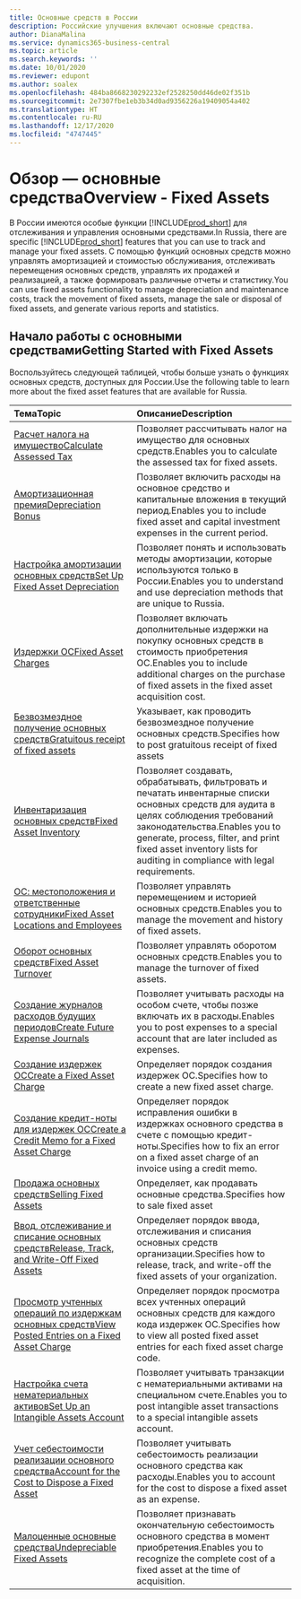 ```yaml
---
title: Основные средств в России
description: Российские улучшения включают основные средства.
author: DianaMalina
ms.service: dynamics365-business-central
ms.topic: article
ms.search.keywords: ''
ms.date: 10/01/2020
ms.reviewer: edupont
ms.author: soalex
ms.openlocfilehash: 484ba8668230292232ef2528250dd46de02f351b
ms.sourcegitcommit: 2e7307fbe1eb3b34d0ad9356226a19409054a402
ms.translationtype: HT
ms.contentlocale: ru-RU
ms.lasthandoff: 12/17/2020
ms.locfileid: "4747445"
---
```

# <a name="overview---fixed-assets"></a><span data-ttu-id="4f029-103">Обзор — основные средства</span><span class="sxs-lookup"><span data-stu-id="4f029-103">Overview - Fixed Assets</span></span>

<span data-ttu-id="4f029-104">В России имеются особые функции [!INCLUDE[prod_short](../../includes/prod_short.md)] для отслеживания и управления основными средствами.</span><span class="sxs-lookup"><span data-stu-id="4f029-104">In Russia, there are specific [!INCLUDE[prod_short](../../includes/prod_short.md)] features that you can use to track and manage your fixed assets.</span></span> <span data-ttu-id="4f029-105">С помощью функций основных средств можно управлять амортизацией и стоимостью обслуживания, отслеживать перемещения основных средств, управлять их продажей и реализацией, а также формировать различные отчеты и статистику.</span><span class="sxs-lookup"><span data-stu-id="4f029-105">You can use fixed assets functionality to manage depreciation and maintenance costs, track the movement of fixed assets, manage the sale or disposal of fixed assets, and generate various reports and statistics.</span></span>

## <a name="getting-started-with-fixed-assets"></a><span data-ttu-id="4f029-106">Начало работы с основными средствами</span><span class="sxs-lookup"><span data-stu-id="4f029-106">Getting Started with Fixed Assets</span></span>

<span data-ttu-id="4f029-107">Воспользуйтесь следующей таблицей, чтобы больше узнать о функциях основных средств, доступных для России.</span><span class="sxs-lookup"><span data-stu-id="4f029-107">Use the following table to learn more about the fixed asset features that are available for Russia.</span></span>


| <span data-ttu-id="4f029-108">Тема</span><span class="sxs-lookup"><span data-stu-id="4f029-108">Topic</span></span>                                                     | <span data-ttu-id="4f029-109">Описание</span><span class="sxs-lookup"><span data-stu-id="4f029-109">Description</span></span>                                                  |
| :-------------------------------------------------------- | :----------------------------------------------------------- |
| [<span data-ttu-id="4f029-110">Расчет налога на имущество</span><span class="sxs-lookup"><span data-stu-id="4f029-110">Calculate Assessed Tax</span></span>](How-to-Calculate-Assessed-Tax.md)                        | <span data-ttu-id="4f029-111">Позволяет рассчитывать налог на имущество для основных средств.</span><span class="sxs-lookup"><span data-stu-id="4f029-111">Enables you to calculate the assessed tax for fixed assets.</span></span>  |
| [<span data-ttu-id="4f029-112">Амортизационная премия</span><span class="sxs-lookup"><span data-stu-id="4f029-112">Depreciation Bonus</span></span>](Depreciation-Bonus.md)                                    | <span data-ttu-id="4f029-113">Позволяет включить расходы на основное средство и капитальные вложения в текущий период.</span><span class="sxs-lookup"><span data-stu-id="4f029-113">Enables you to include fixed asset and capital investment expenses in the current period.</span></span> |
| [<span data-ttu-id="4f029-114">Настройка амортизации основных средств</span><span class="sxs-lookup"><span data-stu-id="4f029-114">Set Up Fixed Asset Depreciation</span></span>](../../fa-how-setup-depreciation.md)               | <span data-ttu-id="4f029-115">Позволяет понять и использовать методы амортизации, которые используются только в России.</span><span class="sxs-lookup"><span data-stu-id="4f029-115">Enables you to understand and use depreciation methods that are unique to Russia.</span></span> |
| [<span data-ttu-id="4f029-116">Издержки ОС</span><span class="sxs-lookup"><span data-stu-id="4f029-116">Fixed Asset Charges</span></span>](Fixed-Asset-Charges.md)                                   | <span data-ttu-id="4f029-117">Позволяет включать дополнительные издержки на покупку основных средств в стоимость приобретения ОС.</span><span class="sxs-lookup"><span data-stu-id="4f029-117">Enables you to include additional charges on the purchase of fixed assets in the fixed asset acquisition cost.</span></span> |
|[<span data-ttu-id="4f029-118">Безвозмездное получение основных средств</span><span class="sxs-lookup"><span data-stu-id="4f029-118">Gratuitous receipt of fixed assets</span></span>](Gratuitous-receipt-of-fixed-assets.md)| <span data-ttu-id="4f029-119">Указывает, как проводить безвозмездное получение основных средств.</span><span class="sxs-lookup"><span data-stu-id="4f029-119">Specifies how to post gratuitous receipt of fixed assets</span></span>|
| [<span data-ttu-id="4f029-120">Инвентаризация основных средств</span><span class="sxs-lookup"><span data-stu-id="4f029-120">Fixed Asset Inventory</span></span>](Fixed-Asset-Inventory.md)                                 | <span data-ttu-id="4f029-121">Позволяет создавать, обрабатывать, фильтровать и печатать инвентарные списки основных средств для аудита в целях соблюдения требований законодательства.</span><span class="sxs-lookup"><span data-stu-id="4f029-121">Enables you to generate, process, filter, and print fixed asset inventory lists for auditing in compliance with legal requirements.</span></span> |
| [<span data-ttu-id="4f029-122">ОС: местоположения и ответственные сотрудники</span><span class="sxs-lookup"><span data-stu-id="4f029-122">Fixed Asset Locations and Employees</span></span>](Fixed-Asset-Locations-and-Employees.md)                   | <span data-ttu-id="4f029-123">Позволяет управлять перемещением и историей основных средств.</span><span class="sxs-lookup"><span data-stu-id="4f029-123">Enables you to manage the movement and history of fixed assets.</span></span> |
| [<span data-ttu-id="4f029-124">Оборот основных средств</span><span class="sxs-lookup"><span data-stu-id="4f029-124">Fixed Asset Turnover</span></span>](Fixed-Asset-Turnover.md)                                  | <span data-ttu-id="4f029-125">Позволяет управлять оборотом основных средств.</span><span class="sxs-lookup"><span data-stu-id="4f029-125">Enables you to manage the turnover of fixed assets.</span></span>          |
| [<span data-ttu-id="4f029-126">Создание журналов расходов будущих периодов</span><span class="sxs-lookup"><span data-stu-id="4f029-126">Create Future Expense Journals</span></span>](How-to-Create-Future-Expense-Journals.md)                | <span data-ttu-id="4f029-127">Позволяет учитывать расходы на особом счете, чтобы позже включать их в расходы.</span><span class="sxs-lookup"><span data-stu-id="4f029-127">Enables you to post expenses to a special account that are later included as expenses.</span></span> |
| [<span data-ttu-id="4f029-128">Создание издержек ОС</span><span class="sxs-lookup"><span data-stu-id="4f029-128">Create a Fixed Asset Charge</span></span>](How-to-Create-a-Fixed-Asset-Charge.md)                   | <span data-ttu-id="4f029-129">Определяет порядок создания издержек ОС.</span><span class="sxs-lookup"><span data-stu-id="4f029-129">Specifies how to create a new fixed asset charge.</span></span>            |
| [<span data-ttu-id="4f029-130">Создание кредит-ноты для издержек ОС</span><span class="sxs-lookup"><span data-stu-id="4f029-130">Create a Credit Memo for a Fixed Asset Charge</span></span>](How-to-Create-a-Credit-Memo-for-a-Fixed-Asset-Charge.md) | <span data-ttu-id="4f029-131">Определяет порядок исправления ошибки в издержках основного средства в счете с помощью кредит-ноты.</span><span class="sxs-lookup"><span data-stu-id="4f029-131">Specifies how to fix an error on a fixed asset charge of an invoice using a credit memo.</span></span> |
|[<span data-ttu-id="4f029-132">Продажа основных средств</span><span class="sxs-lookup"><span data-stu-id="4f029-132">Selling Fixed Assets</span></span>](Sale-of-fixed-assets.md)|<span data-ttu-id="4f029-133">Определяет, как продавать основные средства.</span><span class="sxs-lookup"><span data-stu-id="4f029-133">Specifies how to sale fixed asset</span></span>|
| [<span data-ttu-id="4f029-134">Ввод, отслеживание и списание основных средств</span><span class="sxs-lookup"><span data-stu-id="4f029-134">Release, Track, and Write-Off Fixed Assets</span></span>](How-to-Release-Track-Write-Off-Fixed-Assets.md)    | <span data-ttu-id="4f029-135">Определяет порядок ввода, отслеживания и списания основных средств организации.</span><span class="sxs-lookup"><span data-stu-id="4f029-135">Specifies how to release, track, and write-off the fixed assets of your organization.</span></span> |
| [<span data-ttu-id="4f029-136">Просмотр учтенных операций по издержкам основных средств</span><span class="sxs-lookup"><span data-stu-id="4f029-136">View Posted Entries on a Fixed Asset Charge</span></span>](How-to-View-Posted-Entries-on-a-Fixed-Asset-Charge.md)   | <span data-ttu-id="4f029-137">Определяет порядок просмотра всех учтенных операций основных средств для каждого кода издержек ОС.</span><span class="sxs-lookup"><span data-stu-id="4f029-137">Specifies how to view all posted fixed asset entries for each fixed asset charge code.</span></span> |
| [<span data-ttu-id="4f029-138">Настройка счета нематериальных активов</span><span class="sxs-lookup"><span data-stu-id="4f029-138">Set Up an Intangible Assets Account</span></span>](How-to-Set-Up-an-Intangible-Assets-Account.md)           | <span data-ttu-id="4f029-139">Позволяет учитывать транзакции с нематериальными активами на специальном счете.</span><span class="sxs-lookup"><span data-stu-id="4f029-139">Enables you to post intangible asset transactions to a special intangible assets account.</span></span> |
| [<span data-ttu-id="4f029-140">Учет себестоимости реализации основного средства</span><span class="sxs-lookup"><span data-stu-id="4f029-140">Account for the Cost to Dispose a Fixed Asset</span></span>](How-to-Account-for-the-Cost-to-Dispose-a-Fixed-Asset.md) | <span data-ttu-id="4f029-141">Позволяет учитывать себестоимость реализации основного средства как расходы.</span><span class="sxs-lookup"><span data-stu-id="4f029-141">Enables you to account for the cost to dispose a fixed asset as an expense.</span></span> |
| [<span data-ttu-id="4f029-142">Малоценные основные средства</span><span class="sxs-lookup"><span data-stu-id="4f029-142">Undepreciable Fixed Assets</span></span>](Undepreciable-Fixed-Assets.md)                            | <span data-ttu-id="4f029-143">Позволяет признавать окончательную себестоимость основного средства в момент приобретения.</span><span class="sxs-lookup"><span data-stu-id="4f029-143">Enables you to recognize the complete cost of a fixed asset at the time of acquisition.</span></span> |
